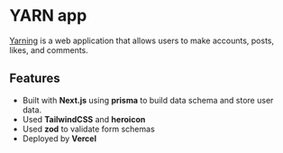 # YARN app 
[Yarning](https://login-six-alpha.vercel.app/login) is a web application that allows users to make accounts, posts, likes, and comments.

## Features
- Built with **Next.js** using **prisma** to build data schema and store user data.
- Used **TailwindCSS** and **heroicon**
- Used **zod** to validate form schemas
- Deployed by **Vercel**
  
